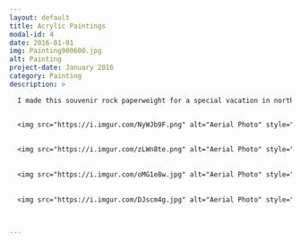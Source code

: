 ```yaml
---
layout: default
title: Acrylic Paintings
modal-id: 4
date: 2016-01-01
img: Painting900600.jpg
alt: Painting
project-date: January 2016
category: Painting
description: >

  I made this souvenir rock paperweight for a special vacation in northern Minnesota. I used a rock I found on the shore of lake Superior, and used acrylic paint to do the landscape on it. After I finished the first one everyone loved it so much that I got requests to make them for others! 


  <img src="https://i.imgur.com/NyWJb9F.png" alt="Aerial Photo" style="width: 60%;"/>
  
  
  <img src="https://i.imgur.com/zLWn8te.png" alt="Aerial Photo" style="width: 60%;"/>
  
  
  <img src="https://i.imgur.com/oMG1e8w.jpg" alt="Aerial Photo" style="width: 60%;"/>
  
  
  <img src="https://i.imgur.com/DJscm4g.jpg" alt="Aerial Photo" style="width: 60%;"/>
  
  

---
```

